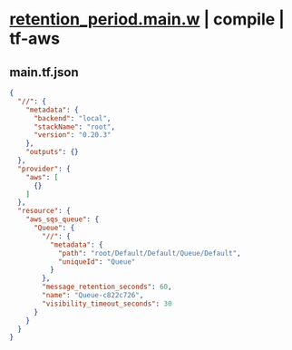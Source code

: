 # [retention_period.main.w](../../../../../../tests/sdk_tests/queue/retention_period.main.w) | compile | tf-aws

## main.tf.json
```json
{
  "//": {
    "metadata": {
      "backend": "local",
      "stackName": "root",
      "version": "0.20.3"
    },
    "outputs": {}
  },
  "provider": {
    "aws": [
      {}
    ]
  },
  "resource": {
    "aws_sqs_queue": {
      "Queue": {
        "//": {
          "metadata": {
            "path": "root/Default/Default/Queue/Default",
            "uniqueId": "Queue"
          }
        },
        "message_retention_seconds": 60,
        "name": "Queue-c822c726",
        "visibility_timeout_seconds": 30
      }
    }
  }
}
```

